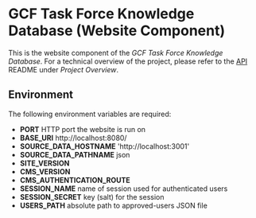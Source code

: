 # GCF Task Force Knowledge Database (Website Component)

This is the website component of the *GCF Task Force Knowledge Database*. For a technical overview of the project, please refer to the [API](https://github.com/gcftaskforce/kdb-api) README under *Project Overview*.

## Environment

The following environment variables are required:

- **PORT**  HTTP port the website is run on
- **BASE_URI** http://localhost:8080/
- **SOURCE_DATA_HOSTNAME** 'http://localhost:3001'
- **SOURCE_DATA_PATHNAME** json
- **SITE_VERSION**
- **CMS_VERSION**
- **CMS_AUTHENTICATION_ROUTE**
- **SESSION_NAME** name of session used for authenticated users
- **SESSION_SECRET** key (salt) for the session
- **USERS_PATH** absolute path to approved-users JSON file
